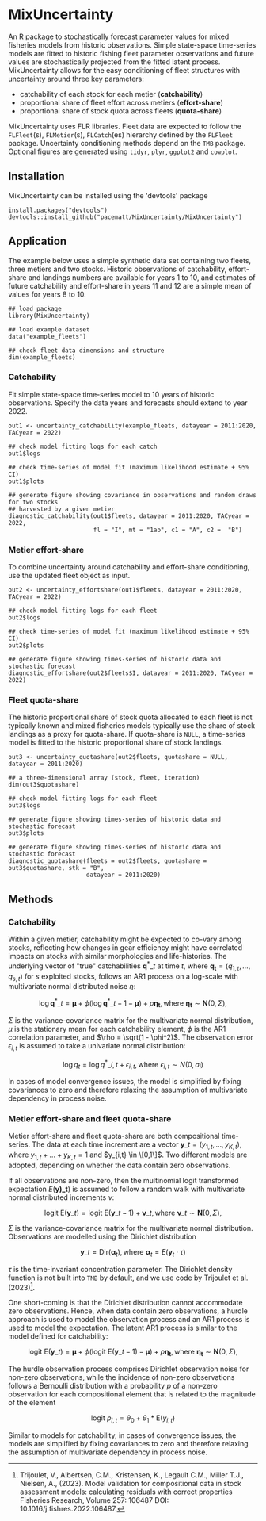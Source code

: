 # MixUncertainty
An R package to stochastically forecast parameter values for mixed fisheries models from historic observations. Simple state-space time-series models are fitted to historic fishing fleet parameter observations and future values are stochastically projected from the fitted latent process. MixUncertainty allows for the easy conditioning of fleet structures with uncertainty around three key parameters:

- catchability of each stock for each metier (**catchability**)
- proportional share of fleet effort across metiers (**effort-share**)
- proportional share of stock quota across fleets (**quota-share**)

MixUncertainty uses FLR libraries. Fleet data are expected to follow the `FLFleet`(s), `FLMetier`(s), `FLCatch`(es) hierarchy defined by the `FLFleet` package. Uncertainty conditioning methods depend on the `TMB` package. Optional figures are generated using `tidyr`, `plyr`, `ggplot2` and `cowplot`.

## Installation
MixUncertainty can be installed using the 'devtools' package

```{r}
install.packages("devtools")
devtools::install_github("pacematt/MixUncertainty/MixUncertainty")
```

## Application
The example below uses a simple synthetic data set containing two fleets, three metiers and two stocks. Historic observations of catchability, effort-share and landings numbers are available for years 1 to 10, and estimates of future catchability and effort-share in years 11 and 12 are a simple mean of values for years 8 to 10. 

``` {r}
## load package
library(MixUncertainty)

## load example dataset
data("example_fleets")

## check fleet data dimensions and structure
dim(example_fleets)
```

### Catchability
Fit simple state-space time-series model to 10 years of historic observations. Specify the data years and forecasts should extend to year 2022.

``` {r}
out1 <- uncertainty_catchability(example_fleets, datayear = 2011:2020, TACyear = 2022)

## check model fitting logs for each catch
out1$logs

## check time-series of model fit (maximum likelihood estimate + 95% CI)
out1$plots

## generate figure showing covariance in observations and random draws for two stocks
## harvested by a given metier
diagnostic_catchability(out1$fleets, datayear = 2011:2020, TACyear = 2022,
                        fl = "I", mt = "1ab", c1 = "A", c2 =  "B")
```
### Metier effort-share
To combine uncertainty around catchability and effort-share conditioning, use the updated fleet object as input.

```{r}
out2 <- uncertainty_effortshare(out1$fleets, datayear = 2011:2020, TACyear = 2022)

## check model fitting logs for each fleet
out2$logs

## check time-series of model fit (maximum likelihood estimate + 95% CI)
out2$plots

## generate figure showing times-series of historic data and stochastic forecast
diagnostic_effortshare(out2$fleets$I, datayear = 2011:2020, TACyear = 2022)
```
### Fleet quota-share
The historic proportional share of stock quota allocated to each fleet is not typically known and mixed fisheries models typically use the share of stock landings as a proxy for quota-share. If quota-share is `NULL`, a time-series model is fitted to the historic proportional share of stock landings.

```{r}
out3 <- uncertainty_quotashare(out2$fleets, quotashare = NULL, datayear = 2011:2020)

## a three-dimensional array (stock, fleet, iteration)
dim(out3$quotashare)

## check model fitting logs for each fleet
out3$logs

## generate figure showing times-series of historic data and stochastic forecast
out3$plots

## generate figure showing times-series of historic data and stochastic forecast
diagnostic_quotashare(fleets = out2$fleets, quotashare = out3$quotashare, stk = "B",
                      datayear = 2011:2020)

```

## Methods
### Catchability
Within a given metier, catchability might be expected to co-vary among stocks, reflecting how changes in gear efficiency might have correlated impacts on stocks with similar morphologies and life-histories. The underlying vector of "true" catchabilities $\mathbf{q}^{\ast}\_t$ at time $t$, where $\mathbf{q_t} = (q_{1,t}, ..., q_{s,t})$ for $s$ exploited stocks, follows an AR1 process on a log-scale with multivariate normal distributed noise $\eta$:

$$\log \mathbf{q}^{\ast}\_t = \mathbf{\mu} + \phi \left(\log \mathbf{q}^{\ast}\_{t-1} - \mathbf{\mu} \right) + \rho \mathbf{\eta_t}, \text{where } \mathbf{\eta_t} \sim \mathbf{N}(0, \Sigma),$$

$\Sigma$ is the variance-covariance matrix for the multivariate normal distribution, $\mu$ is the stationary mean for each catchability element, $\phi$ is the AR1 correlation parameter, and $\rho = \sqrt(1 - \phi^2)$. The observation error $\epsilon_{i,t}$ is assumed to take a univariate normal distribution:

$$\log q_t = \log q^{\ast}\_{i,t} + \epsilon_{i,t}, \text{where } \epsilon_{i,t} \sim N(0, \sigma_i)$$

In cases of model convergence issues, the model is simplified by fixing covariances to zero and therefore relaxing the assumption of multivariate dependency in process noise.

### Metier effort-share and fleet quota-share
Metier effort-share and fleet quota-share are both compositional time-series. The data at each time increment are a vector $\mathbf{y}\_t = (y_{1,t}, \dots, y_{K,t})$, where $y_{1,t} + \dots + y_{K,t} = 1$ and $y_{i,t} \in \[0,1\]$. Two different models are adopted, depending on whether the data contain zero observations. 

If all observations are non-zero, then the multinomial logit transformed expectation $E(\mathbf{y)\_t})$ is assumed to follow a random walk with multivariate normal distributed increments $\nu$:

$$\text{logit~}\text{E}(\mathbf{y}\_t) = \text{logit~}\text{E}(\mathbf{y}\_{t-1}) + \mathbf{\nu}\_t, \text{where } \mathbf{\nu}\_t \sim \mathbf{N}(0, \Sigma),$$

$\Sigma$ is the variance-covariance matrix for the multivariate normal distribution. Observations are modelled using the Dirichlet distribution

$$\mathbf{y}\_t = \text{Dir}(\mathbf{\alpha}_t), \text{where } \mathbf{\alpha}_t = E(\mathbf{y}_t \cdot \tau)$$

$\tau$ is the time-invariant concentration parameter. The Dirichlet density function is not built into `TMB` by default, and we use code by Trijoulet et al. (2023)[^1]. 

[^1]: Trijoulet, V., Albertsen, C.M., Kristensen, K., Legault C.M., Miller T.J., Nielsen, A., (2023). Model validation for compositional data in stock assessment models: calculating residuals with correct properties Fisheries Research, Volume 257: 106487 DOI: 10.1016/j.fishres.2022.106487.

One short-coming is that the Dirichlet distribution cannot accommodate zero observations. Hence, when data contain zero observations, a hurdle approach is used to model the observation process and an AR1 process is used to model the expectation. The latent AR1 process is similar to the model defined for catchability:

$$\text{logit~}\text{E}(\mathbf{y}\_t) = \mathbf{\mu} + \phi \left(\text{logit~}\text{E}(\mathbf{y}\_{t-1}) - \mathbf{\mu} \right) + \rho \mathbf{\eta_t}, \text{where } \mathbf{\eta_t} \sim \mathbf{N}(0, \Sigma),$$

The hurdle observation process comprises Dirichlet observation noise for non-zero observations, while the incidence of non-zero observations follows a Bernoulli distribution with a probability $p$ of a non-zero observation for each compositional element that is related to the magnitude of the element

$$\text{logit }p_{i,t} = \theta_0 + \theta_1 * \text{E}(y_{i,t})$$

Similar to models for catchability, in cases of convergence issues, the models are simplified by fixing covariances to zero and therefore relaxing the assumption of multivariate dependency in process noise.
 

